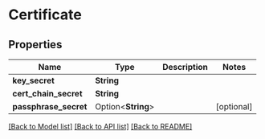 # Certificate

## Properties

Name | Type | Description | Notes
------------ | ------------- | ------------- | -------------
**key_secret** | **String** |  | 
**cert_chain_secret** | **String** |  | 
**passphrase_secret** | Option<**String**> |  | [optional]

[[Back to Model list]](../README.md#documentation-for-models) [[Back to API list]](../README.md#documentation-for-api-endpoints) [[Back to README]](../README.md)


